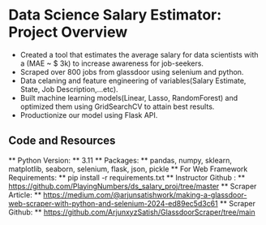 # Data Science Salary Estimator: Project Overview
* Created a tool that estimates the average salary for data scientists with a (MAE ~ $ 3k) to increase awareness for job-seekers.
* Scraped over 800 jobs from glassdoor using selenium and python.
* Data celaning and feature engineering of variables(Salary Estimate, State, Job Description,...etc).
* Built machine learning models(Linear, Lasso, RandomForest) and optimized them using GridSearchCV to attain best results.
* Productionize our model using Flask API.

## Code and Resources
** Python Version: ** 3.11
** Packages: ** pandas, numpy, sklearn, matplotlib, seaborn, selenium, flask, json, pickle
** For Web Framework Requirements: ** pip install -r requirements.txt
** Instructor Github : ** https://github.com/PlayingNumbers/ds_salary_proj/tree/master
** Scraper Article: ** https://medium.com/@arjunsatishwork/making-a-glassdoor-web-scraper-with-python-and-selenium-2024-ed89ec5d3c61
** Scraper Github: ** https://github.com/ArjunxyzSatish/GlassdoorScraper/tree/main



